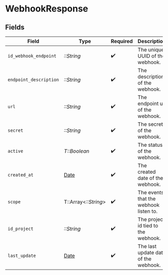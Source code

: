 # WebhookResponse


## Fields

| Field                                                                | Type                                                                 | Required                                                             | Description                                                          | Example                                                              |
| -------------------------------------------------------------------- | -------------------------------------------------------------------- | -------------------------------------------------------------------- | -------------------------------------------------------------------- | -------------------------------------------------------------------- |
| `id_webhook_endpoint`                                                | *::String*                                                           | :heavy_check_mark:                                                   | The unique UUID of the webhook.                                      | 801f9ede-c698-4e66-a7fc-48d19eebaa4f                                 |
| `endpoint_description`                                               | *::String*                                                           | :heavy_check_mark:                                                   | The description of the webhook.                                      | Webhook to receive connection events                                 |
| `url`                                                                | *::String*                                                           | :heavy_check_mark:                                                   | The endpoint url of the webhook.                                     | https://acme.com/webhook_receiver                                    |
| `secret`                                                             | *::String*                                                           | :heavy_check_mark:                                                   | The secret of the webhook.                                           | 801f9ede-c698-4e66-a7fc-48d19eebaa4f                                 |
| `active`                                                             | *T::Boolean*                                                         | :heavy_check_mark:                                                   | The status of the webhook.                                           | true                                                                 |
| `created_at`                                                         | [Date](https://ruby-doc.org/stdlib-2.6.1/libdoc/date/rdoc/Date.html) | :heavy_check_mark:                                                   | The created date of the webhook.                                     | 2024-10-01T12:00:00Z                                                 |
| `scope`                                                              | T::Array<*::String*>                                                 | :heavy_check_mark:                                                   | The events that the webhook listen to.                               | [<br/>"connection.created"<br/>]                                     |
| `id_project`                                                         | *::String*                                                           | :heavy_check_mark:                                                   | The project id tied to the webhook.                                  | 801f9ede-c698-4e66-a7fc-48d19eebaa4f                                 |
| `last_update`                                                        | [Date](https://ruby-doc.org/stdlib-2.6.1/libdoc/date/rdoc/Date.html) | :heavy_check_mark:                                                   | The last update date of the webhook.                                 | 2024-10-01T12:00:00Z                                                 |